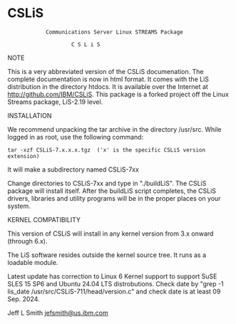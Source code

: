 # CSLiS
                Communications Server Linux STREAMS Package

                        C S L i S

NOTE

This is a very abbreviated version of the CSLiS documenation.  The complete
documentation is now in html format.  It comes with the LiS distribution
in the directory htdocs.  It is available over the Internet at
http://github.com/IBM/CSLiS. This package is a forked project off the
Linux Streams package, LiS-2.19 level.

INSTALLATION

We recommend unpacking the tar archive in the directory /usr/src.
While logged in as root, use the following command:

    tar -xzf CSLiS-7.x.x.x.tgz  ('x' is the specific CSLiS version extension)

It will make a subdirectory named CSLiS-7xx

Change directories to CSLiS-7xx and type in "./buildLiS".  The CSLiS package
will install itself.  After the buildLiS script completes, the CSLiS drivers,
libraries and utility programs will be in the proper places on your system.


KERNEL COMPATIBILITY

This version of CSLiS will install in any kernel version from 3.x
onward (through 6.x).

The LiS software resides outside the kernel source tree.  It runs
as a loadable module.

Latest update has correction to Linux 6 Kernel support to support SuSE SLES 15 SP6
and Ubuntu 24.04 LTS distrobutions. Check date by "grep -1 lis_date /usr/src/CSLiS-711/head/version.c"
and check date is at least 09 Sep. 2024.

Jeff L Smith
<jefsmith@us.ibm.com>
